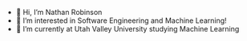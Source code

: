 - 👋 Hi, I’m Nathan Robinson
- 👀 I’m interested in Software Engineering and Machine Learning!
- 🌱 I’m currently at Utah Valley University studying Machine Learning

